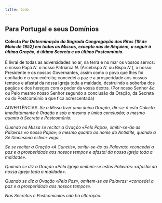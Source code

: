 ```yaml
---
title: todo
---
```

<h2 class="text-center">Para Portugal e seus Domínios</h2>

<h4 class="text-center">Colecta <em>Por Determinação da Sagrada Congregação dos Ritos (19 de Maio de 1952) em todas as Missas, excepto nas de Réquiem, a seguir à última Oração, à última Secreta e ao último Postcomúnio.</em></h4>

E livrai de todas as adversidades no ar, na terra e no mar os vossos servos: o nosso Papa <em>N.</em> o nosso Patriarca <em>N.</em> (Arcebispo <em>N.</em> ou Bispo <em>N.</em>), o nosso Presidente e os nossos Governantes, assim como o povo que lhes foi confiado e o seu exército; concedei a paz e a prosperidade aos nossos tempos e afastai da nossa Igreja toda a maldade, destruindo a soberba dos pagãos e dos hereges com o poder da vossa dextra. (Por nosso Senhor <em>&c.</em> ou Pelo mesmo nosso Senhor segundo a conclusão da Oração, da Secreta ou do Postcomúnio a que fica acrescentada)

ADVERTÊNCIAS:
<em>
Se a Missa tiver uma única Oração, dir-se-á esta Colecta imediatamente à Oração e sob a mesma e única conclusão; o mesmo quanto à Secreta e Postcomúnio.

Quando na Missa se recitar a Ovação «Pelo Papa», omitir-se-ão as Palavras «o nosso Papa»; o mesmo quanto ao nome do Antístite, quando a Sé Diocesana estiver vaga.

Se se recitar a Oração «A Cunctis», omitir-se-ão as Palavras: «concedei a paz e a prosperidade aos nossos tempos e afastai da nossa Igreja toda a maldade».

Quando se diz a Oração «Pela Igreja omitem-se estas Palavras: «afastai da nossa Igreja toda a maldade».

Quando se diz a Ovação «Pela Paz», omitem-se as Palavras: «concedei a paz e a prosperidade aos nossos tempos».

Nas Secretas e Postcomúnios não há alteração.
</em>
